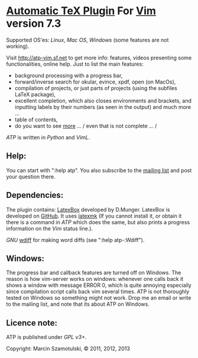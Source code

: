 [Automatic TeX Plugin](http://atp-vim.sf.net) For [Vim](http://vim.org) version 7.3
========================================

Supported OS'es: *Linux*, *Mac OS*, *Windows* (some features are not working).

Visit http://atp-vim.sf.net to get more info: features, videos presenting some
functionalities, online help. Just to list the main features:

 * background processing with a progress bar,
 * forward/inverse search for okular, evince, xpdf, open (on MacOs),
 * compilation of projects, or just parts of projects (using the subfiles
 LaTeX package),
 * excellent completion, which also closes environments and brackets, and
 inputting labels by their numbers (as seen in the output) and much more ...
 * table of contents,
 * do you want to see [more](http://atp-vim.sf.net) ... / even that is not complete ... /


_ATP_ is written in *Python* and *VimL*.

Help:
-----

You can start with ":help atp". You also subscribe to the [mailing
list](https://lists.sourceforge.net/lists/listinfo/atp-vim-list) and post your
question there.

Dependencies:
-------------

The plugin contains:
[LatexBox](http://www.vim.org/scripts/script.php?script_id=3109) developed by
D.Munger. LatexBox is developed on [GitHub](https://github.com/LaTeX-Box-Team/LaTeX-Box).
It uses [latexmk](http://www.phys.psu.edu/~collins/software/latexmk-jcc/)
(If you cannot install it, or obtain it there is a command in _ATP_ which does
the same, but also prints a progress information on the *Vim* status line.).

*GNU* [wdiff](http://www.gnu.org/software/wdiff/) for making word
diffs (see ":help atp-:Wdiff").

Windows:
--------

The progress bar and callback features are turned off on Windows.  The reason
is how vim-server works on windows: whenever one calls back it shows a window
with message ERROR 0, which is quite annoying especially since compilation
script calls back vim several times.  ATP is not thoroughly tested on Windows
so something might not work.  Drop me an email or write to the mailing list,
and note that its about ATP on Windows.

Licence note:
-------------

ATP is published under *GPL v3+*.

Copyright: Marcin Szamotulski, © 2011, 2012, 2013
